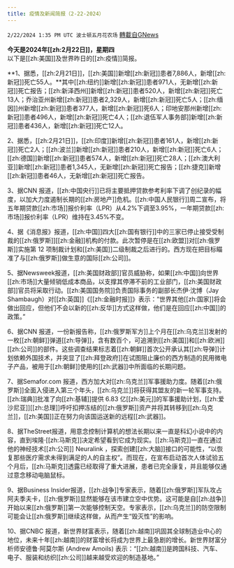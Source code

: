 ```yaml
---
title: 疫情及新闻简报（2-22-2024）
---
```

`2/22/2024 1:35 PM UTC 波士顿五月花农场` [轉載自GNews](https://gnews.org/articles/2332350)

**今天是2024年[[zh:2月22日]]，星期四**  
以下是[[zh:美国]]及世界昨日的[[zh:疫情]]简报。

**1、据悉，[[zh:2月21日]]，[[zh:美国]]新增[[zh:新冠]]患者7,886人，新增[[zh:新冠]]死亡55人。**其中[[zh:纽约]]新增[[zh:新冠]]患者971人，无新增[[zh:新冠]]死亡报告；[[zh:新泽西州]]新增[[zh:新冠]]患者520人，新增[[zh:新冠]]死亡13人；乔治亚州新增[[zh:新冠]]患者2,329人，新增[[zh:新冠]]死亡5人；[[zh:缅因]]州新增[[zh:新冠]]患者377人，新增[[zh:新冠]]死6人；印地安那州新增[[zh:新冠]]患者496人，新增[[zh:新冠]]死亡4人；[[zh:退伍军人事务部]]新增[[zh:新冠]]患者436人，新增[[zh:新冠]]死亡12人。

2、据悉，[[zh:2月21日]]，[[zh:印度]]新增[[zh:新冠]]患者161人，新增[[zh:新冠]]死亡2人；[[zh:波兰]]新增[[zh:新冠]]患者210人，新增[[zh:新冠]]死亡6人；[[zh:德国]]新增[[zh:新冠]]患者574人，新增[[zh:新冠]]死亡28人；[[zh:澳大利亚]]新增[[zh:新冠]]患者1,345人，无新增[[zh:新冠]]死亡报告；[[zh:捷克]]新增[[zh:新冠]]患者46人，无新增[[zh:新冠]]死亡报告。

3、据CNN 报道，[[zh:中国央行]]已将主要抵押贷款参考利率下调了创纪录的幅度，以加大力度遏制长期的[[zh:房地产]]危机。[[zh:中国人民银行]]周二宣布，将五年期贷款[[zh:市场]]报价利率（LPR）从4.2%下调至3.95%，一年期贷款[[zh:市场]]报价利率（LPR）维持在3.45%不变。

4、据《消息报》报道，[[zh:中国]]四大[[zh:国有银行]]中的三家已停止接受受制裁的[[zh:俄罗斯]][[zh:金融]]机构的付款。此次暂停是在[[zh:欧盟]]对[[zh:俄罗斯]]实施第 12 项制裁计划和[[zh:美国]]二级制裁之后进行的。西方现在把目标瞄准了与[[zh:俄罗斯]]做生意的国际[[zh:公司]]。

5、据Newsweek报道，[[zh:美国财政部]]官员威胁称，如果[[zh:中国]]向世界[[zh:市场]]大量倾销低成本商品，以支撑其停滞不前的工业部门，[[zh:美国财政部]]官员将采取行动。[[zh:美国国务院]]负责国际事务的副部长杰伊·沈博（Jay Shambaugh）对[[zh:英国]]《[[zh:金融时报]]》表示：“世界其他[[zh:国家]]将会做出回应，但他们不会以新的[[zh:反华]]方式这样做，他们是在回应[[zh:中国]]的政策。”

6、据CNN 报道，一份新报告称，[[zh:俄罗斯军方]]上个月在[[zh:乌克兰]]发射的一枚[[zh:朝鲜]]弹道[[zh:导弹]]，含有数百个，可追溯到[[zh:美国]]和[[zh:欧洲]][[zh:公司]]的部件。这些调查结果标志着[[zh:朝鲜]]首次公开承认其[[zh:导弹]]计划依赖外国技术，并突显了[[zh:拜登政府]]在试图阻止廉价的西方制造的民用微电子产品，被用于[[zh:朝鲜]]使用的[[zh:武器]]中所面临的长期问题。

7、据Semafor.com 报道，西方加大对[[zh:乌克兰]]军事援助力度。随着[[zh:俄罗斯]]全面入侵进入第三个年头，[[zh:乌克兰]]将获得其盟友的新一轮军事支持。[[zh:瑞典]]批准了向[[zh:基辅]]提供 6.83 亿[[zh:美元]]的军事援助计划，[[zh:爱沙尼亚]][[zh:总理]]呼吁扣押冻结的[[zh:俄罗斯]]资产并将其转移到[[zh:乌克兰]]，[[zh:美国]]正在努力向该国运送新的远程[[zh:武器]]。

8、据TheStreet报道，用意念控制计算机的想法长期以来一直是科幻小说中的内容，直到埃隆·[[zh:马斯克]]决定希望看到它成为现实。[[zh:马斯克]]一直在通过他的神经技术[[zh:公司]] Neuralink ，探索创建[[zh:大脑]]接口的可能性，“以恢复那些医疗需求未得到满足的人的自主权”。而现在，在宣布启动首次人体试验五个月后，[[zh:马斯克]]透露已经取得了重大进展，患者已完全康复，并且能够仅通过意念移动电脑鼠标。

9、据Business Insider报道，[[zh:战争]]专家表示，随着[[zh:俄罗斯]]军队攻占阿夫季夫卡，[[zh:俄罗斯]]显然能够在该市建立空中优势。这可能是自[[zh:战争]]开始以来[[zh:俄罗斯]]第一次能够控制天空。专家表示，[[zh:乌克兰]]的防空限制可能会让[[zh:俄罗斯]]继续这样做，从而产生“毁灭性”的影响。

10、据CNBC 报道，新世界财富表示，随着[[zh:越南]]巩固其全球制造业中心的地位，未来十年[[zh:越南]]的财富增长将成为世界上最急剧的增长。新世界财富分析师安德鲁·阿莫尔斯 (Andrew Amoils) 表示：“[[zh:越南]]是跨国科技、汽车、电子、服装和纺织[[zh:公司]]越来越受欢迎的制造基地。”
